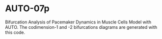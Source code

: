 # AUTO-07p
Bifurcation Analysis of Pacemaker Dynamics in Muscle Cells Model with AUTO. The codimension-1 and -2 bifurcations diagrams are generated with this code. 
